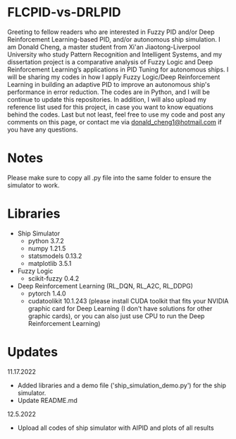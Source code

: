 # FLCPID-vs-DRLPID

Greeting to fellow readers who are interested in Fuzzy PID and/or Deep Reinforcement Learning-based PID, and/or autonomous ship simulation. I am Donald Cheng, a master student from Xi'an Jiaotong-Liverpool University who study Pattern Recognition and Intelligent Systems, and my dissertation project is a comparative analysis of Fuzzy Logic and Deep Reinforcement Learning’s applications in PID Tuning for autonomous ships. I will be sharing my codes in how I apply Fuzzy Logic/Deep Reinforcement Learning in building an adaptive PID to improve an autonomous ship's performance in error reduction. The codes are in Python, and I will be continue to update this repositories. In addition, I will also upload my reference list used for this project, in case you want to know equations behind the codes. Last but not least, feel free to use my code and post any comments on this page, or contact me via donald_cheng1@hotmail.com if you have any questions.

# Notes

Please make sure to copy all .py file into the same folder to ensure the simulator to work.

# Libraries
- Ship Simulator
  - python 3.7.2
  - numpy 1.21.5
  - statsmodels 0.13.2
  - matplotlib 3.5.1
- Fuzzy Logic
  - scikit-fuzzy 0.4.2
- Deep Reinforcement Learning (RL_DQN, RL_A2C, RL_DDPG)
  - pytorch 1.4.0
  - cudatoolikit 10.1.243 (please install CUDA toolkit that fits your NVIDIA graphic card for Deep Learning (I don't have solutions for other graphic cards), or you can also just use CPU to run the Deep Reinforcement Learning)

# Updates

11.17.2022

- Added libraries and a demo file ('ship_simulation_demo.py') for the ship simulator.
- Update README.md

12.5.2022

- Upload all codes of ship simulator with AIPID and plots of all results

